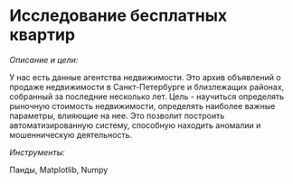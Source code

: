 # Исследование бесплатных квартир

*Описание и цели:*  

У нас есть данные агентства недвижимости. Это архив объявлений о продаже недвижимости в Санкт-Петербурге и близлежащих районах, собранный за последние несколько лет.
Цель - научиться определять рыночную стоимость недвижимости, определять наиболее важные параметры, влияющие на нее. Это позволит построить автоматизированную систему, способную находить аномалии и мошенническую деятельность.

*Инструменты:*  

Панды, Matplotlib, Numpy
